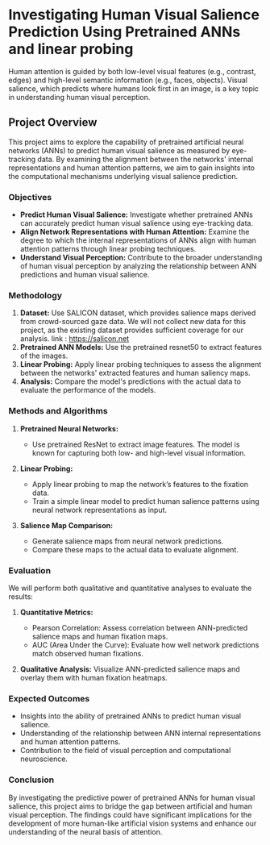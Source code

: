 # Investigating Human Visual Salience Prediction Using Pretrained ANNs and linear probing

Human attention is guided by both low-level visual features (e.g., contrast, edges) and high-level semantic information (e.g., faces, objects). Visual salience, which predicts where humans look first in an image, is a key topic in understanding human visual perception.

## Project Overview

This project aims to explore the capability of pretrained artificial neural networks (ANNs) to predict human visual salience as measured by eye-tracking data. By examining the alignment between the networks' internal representations and human attention patterns, we aim to gain insights into the computational mechanisms underlying visual salience prediction.

### Objectives

- **Predict Human Visual Salience:** Investigate whether pretrained ANNs can accurately predict human visual salience using eye-tracking data.
- **Align Network Representations with Human Attention:** Examine the degree to which the internal representations of ANNs align with human attention patterns through linear probing techniques.
- **Understand Visual Perception:** Contribute to the broader understanding of human visual perception by analyzing the relationship between ANN predictions and human visual salience.

### Methodology

1. **Dataset:** Use SALICON dataset, which provides salience maps derived from crowd-sourced gaze data. We will not collect new data for this project, as the existing dataset provides sufficient coverage for our analysis. link : https://salicon.net
2. **Pretrained ANN Models:** Use the pretrained resnet50 to extract features of the images.
3. **Linear Probing:** Apply linear probing techniques to assess the alignment between the networks' extracted features and human saliency maps.
4. **Analysis:** Compare the model's predictions with the actual data to evaluate the performance of the models.


### Methods and Algorithms

1. **Pretrained Neural Networks:**
   - Use pretrained ResNet to extract image features. The model is known for capturing both low- and high-level visual information.
   
2. **Linear Probing:**
   - Apply linear probing to map the network’s features to the fixation data.
   - Train a simple linear model to predict human salience patterns using neural network representations as input.
   
3. **Salience Map Comparison:**
   - Generate salience maps from neural network predictions.
   - Compare these maps to the actual data to evaluate alignment.

### Evaluation

We will perform both qualitative and quantitative analyses to evaluate the results:

1. **Quantitative Metrics:**
   - Pearson Correlation: Assess correlation between ANN-predicted salience maps and human fixation maps.
   - AUC (Area Under the Curve): Evaluate how well network predictions match observed human fixations.
   
2. **Qualitative Analysis:**
    Visualize ANN-predicted salience maps and overlay them with human fixation heatmaps.
     
### Expected Outcomes

- Insights into the ability of pretrained ANNs to predict human visual salience.
- Understanding of the relationship between ANN internal representations and human attention patterns.
- Contribution to the field of visual perception and computational neuroscience.

### Conclusion

By investigating the predictive power of pretrained ANNs for human visual salience, this project aims to bridge the gap between artificial and human visual perception. The findings could have significant implications for the development of more human-like artificial vision systems and enhance our understanding of the neural basis of attention.
